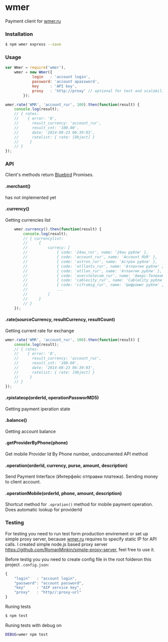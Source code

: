 wmer
====

Payment client for [wmer.ru](wmer.ru)

### Installation

```bash
$ npm wmer express --save
```

### Usage
```js
var Wmer = require('wmer'),
    wmer = new Wmer({
            login   : 'account login',
            password: 'account apassword',
            key     : 'API key',
            proxy   : 'http://proxy' // optional for test and scalability purpose
        });

wmer.rate('WMR', 'account_rur', 100).then(function(result) {
    console.log(result);
    // { rates:
    //    { error: '0',
    //      result_currency: 'account_rur',
    //      result_cnt: '100.00',
    //      date: '2014-08-23 06:39:03',
    //      ratelist: { rate: [Object] }
    //     }
    // }
});
```

### API
Client's methods return [Bluebird](https://github.com/petkaantonov/bluebird) Promises.

#### .merchant()
has not implemented yet

#### .currency()
Getting currencies list
```javascript
    wmer.currency().then(function(result) {
        console.log(result);
        // { currencylist:
        //     {
        //         currecy: [
        //             { code: '24au_rur', name: '24au рубли' },
        //             { code: 'account_rur', name: 'Account RUR' },
        //             { code: 'astron_rur', name: 'Астрон рубли' },
        //             { code: 'atllantv_rur', name: 'Атлантик рубли' },
        //             { code: 'atllan_rur', name: 'Атлантик рубли' },
        //             { code: 'averstelecom_rur', name: 'Аверс-Телеком рубли' },
        //             { code: 'cablecity_rur', name: 'CableCity рубли' },
        //             { code: 'cifromig_rur', name: 'Цифромиг рубли' }
        //             ...
        //         ]
        //     }
        // }
    });
```

#### .rate(sourceCurrency, resultCurrency, resultCount)
Getting current rate for exchange
```javascript
wmer.rate('WMR', 'account_rur', 100).then(function(result) {
    console.log(result);
    // { rates:
    //    { error: '0',
    //      result_currency: 'account_rur',
    //      result_cnt: '100.00',
    //      date: '2014-08-23 06:39:03',
    //      ratelist: { rate: [Object] }
    //     }
    // }
});
```

#### .rpistateop(orderId, operationPassworMD5)
Getting payment iperation state

#### .balance()
Getting account balance

#### .getProviderByPhone(phone)
Get mobile Provider Id By Phone number, undocumented API method

#### .operation(orderId, currency, purse, amount, description)
Send Payment Interface (Интерфейс отправки платежа). Sending money to client account.

#### .operationMobile(orderId, phone, amount, description)
Shortcut method for `.opration()` method for mobile payment operation. Does automatic lookup for providerId

### Testing
For testing you need to run test form production envirement or set up simple proxy server, because [wmer.ru](wmer.ru) requires to specify static IP for API calls. I created simple node.js based proxy server https://github.com/RomanMinkin/simple-proxy-server, feel free to use it.

Before testig you you need to create config file in the root folderon this project `.config.json`:
```javascript
{
    "login"   : "account login",
    "password": "account password",
    "key"     : "AIP service key",
    "proxy"   : "http//:proxy-url"
}
```

Runing tests
```bash
$ npm test
```

Runing tests with debug on
```bash
DEBUG=wmer npm test
```

